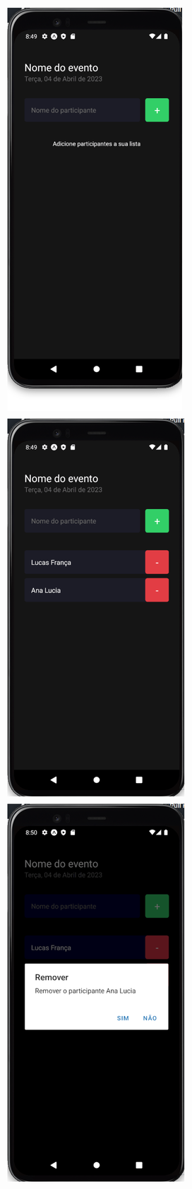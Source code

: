 
![](https://github.com/lucasvpessoafranca/study_lista_presenca/blob/main/study_lista_presenca/prints/01.png)

![](https://github.com/lucasvpessoafranca/study_lista_presenca/blob/main/study_lista_presenca/prints/02.png)

![](https://github.com/lucasvpessoafranca/study_lista_presenca/blob/main/study_lista_presenca/prints/03.png)
